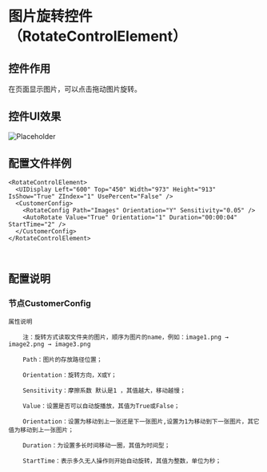 # 图片旋转控件（RotateControlElement）

## 控件作用

在页面显示图片，可以点击拖动图片旋转。

## 控件UI效果

![Placeholder](../../images/RotateControlElement.png)

## 配置文件样例

```
<RotateControlElement>
  <UIDisplay Left="600" Top="450" Width="973" Height="913" IsShow="True" ZIndex="1" UsePercent="False" />
  <CustomerConfig>
    <RotateConfig Path="Images" Orientation="Y" Sensitivity="0.05" />
    <AutoRotate Value="True" Orientation="1" Duration="00:00:04" StartTime="2" />
  </CustomerConfig>
</RotateControlElement>



```
## 配置说明

### 节点CustomerConfig

    属性说明

        注：旋转方式读取文件夹的图片，顺序为图片的name，例如：image1.png → image2.png → image3.png   

        Path：图片的存放路径位置；

        Orientation：旋转方向，X或Y；

        Sensitivity：摩擦系数 默认是1 ，其值越大，移动越慢；

        Value：设置是否可以自动旋播放，其值为True或False；

        Orientation：设置为移动到上一张还是下一张图片,设置为1为移动到下一张图片，其它值为移动到上一张图片；

        Duration：为设置多长时间移动一圈，其值为时间型；

        StartTime：表示多久无人操作则开始自动旋转，其值为整数，单位为秒；

        




